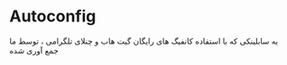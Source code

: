 # Autoconfig
یه سابلینکی که با استفاده کانفیگ های رایگان گیت هاب و چنلای تلگرامی ، توسط ما جمع آوری شده 
